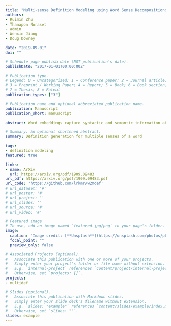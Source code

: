 ```yaml
---
title: "Multi-sense Definition Modeling using Word Sense Decompositions"
authors:
- Ruimin Zhu
- Thanapon Noraset
- admin
- Wenxin Jiang
- Doug Downey

date: "2019-09-01"
doi: ""

# Schedule page publish date (NOT publication's date).
publishDate: "2017-01-01T00:00:00Z"

# Publication type.
# Legend: 0 = Uncategorized; 1 = Conference paper; 2 = Journal article;
# 3 = Preprint / Working Paper; 4 = Report; 5 = Book; 6 = Book section;
# 7 = Thesis; 8 = Patent
publication_types: ["3"]

# Publication name and optional abbreviated publication name.
publication: Manuscript
publication_short: manuscript

abstract: Word embeddings capture syntactic and semantic information about words. Definition modeling aims to make the semantic content in each embedding explicit, by outputting a natural language definition based on the embedding. However, existing definition models are limited in their ability to generate accurate definitions for different senses of the same word. In this paper, we introduce a new method that enables definition modeling for multiple senses. We show how a Gumble-Softmax approach outperforms baselines at matching sense-specific embeddings to definitions during training. In experiments, our multi-sense definition model improves recall over a state-of-the-art single-sense definition model by a factor of three, without harming precision.

# Summary. An optional shortened abstract.
summary: Definition generation for multiple senses of a word

tags:
- definition modeling
featured: true

links:
- name: ArXiv
  url: https://arxiv.org/pdf/1909.09483
url_pdf: https://arxiv.org/pdf/1909.09483.pdf
url_code: 'https://github.com/lrkmr/w2mdef'
# url_dataset: '#'
# url_poster: '#'
# url_project: ''
# url_slides: ''
# url_source: '#'
# url_video: '#'

# Featured image
# To use, add an image named `featured.jpg/png` to your page's folder.
image:
  caption: 'Image credit: [**Unsplash**](https://unsplash.com/photos/pLCdAaMFLTE)'
  focal_point: ""
  preview_only: false

# Associated Projects (optional).
#   Associate this publication with one or more of your projects.
#   Simply enter your project's folder or file name without extension.
#   E.g. `internal-project` references `content/project/internal-project/index.md`.
#   Otherwise, set `projects: []`.
projects:
- multidef

# Slides (optional).
#   Associate this publication with Markdown slides.
#   Simply enter your slide deck's filename without extension.
#   E.g. `slides: "example"` references `content/slides/example/index.md`.
#   Otherwise, set `slides: ""`.
slides: example
---
```


